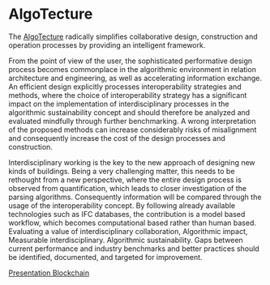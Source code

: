 # AlgoTecture

The [AlgoTecture](https://algotecture.net/ "AlgoTecture's Homepage") radically simplifies collaborative design, construction and operation processes by providing an intelligent framework.

From the point of view of the user, the sophisticated performative design process becomes commonplace in the algorithmic environment in relation architecture and engineering, as well as accelerating information exchange. An efficient design explicitly processes interoperability strategies and methods, where the choice of interoperability strategy has a significant impact on the implementation of interdisciplinary processes in the algorithmic sustainability concept and should therefore be analyzed and evaluated mindfully through further benchmarking. A wrong interpretation of the proposed methods can increase considerably risks of misalignment and consequently increase the cost of the design processes and construction.

Interdisciplinary working is the key to the new approach of designing new kinds of buildings. Being a very challenging matter, this needs to be rethought from a new perspective, where the entire design process is observed from quantification, which leads to closer investigation of the parsing algorithms. Consequently information will be compared through the usage of the interoperability concept. By following already available technologies such as IFC databases, the contribution is a model based workflow, which becomes computational based rather than human based. Evaluating a value of interdisciplinary collaboration, Algorithmic impact, Measurable interdisciplinary. Algorithmic sustainability. Gaps between current performance and industry benchmarks and better practices should be identified, documented, and targeted for improvement.

[Presentation Blockchain](https://docs.google.com/presentation/d/1AO6KE9fBhvP8HZTJSQLHbutZS8kfi_186px_KFuuLPs/edit#slide=id.g4cd8965f47_0_0)

